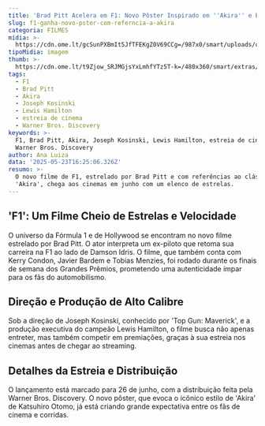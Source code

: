 ```yaml
---
title: 'Brad Pitt Acelera em F1: Novo Pôster Inspirado em ''Akira'' e Estreia em Junho'
slug: f1-ganha-novo-pster-com-referncia-a-akira
categoria: FILMES
midia: >-
  https://cdn.ome.lt/gcSunPXBmIt5JfTFEKgZ0V69CCg=/987x0/smart/uploads/conteudo/fotos/OMELETE_CAPA_-_2025-05-23T125415.860.png
tipoMidia: imagem
thumb: >-
  https://cdn.ome.lt/t9Zjow_SRJMGjsYxLmhfYTz5T-k=/480x360/smart/extras/conteudos/omelete_THUMB_-_2025-05-23T125357.657.png
tags:
  - F1
  - Brad Pitt
  - Akira
  - Joseph Kosinski
  - Lewis Hamilton
  - estreia de cinema
  - Warner Bros. Discovery
keywords: >-
  F1, Brad Pitt, Akira, Joseph Kosinski, Lewis Hamilton, estreia de cinema,
  Warner Bros. Discovery
author: Ana Luiza
data: '2025-05-23T16:25:06.326Z'
resumo: >-
  O novo filme de F1, estrelado por Brad Pitt e com referências ao clássico
  'Akira', chega aos cinemas em junho com um elenco de estrelas.
---
```


## 'F1': Um Filme Cheio de Estrelas e Velocidade

<blockquote class="twitter-tweet"><a href="https://twitter.com/user/status/1925809549312766422"></a></blockquote>

O universo da Fórmula 1 e de Hollywood se encontram no novo filme estrelado por Brad Pitt. O ator interpreta um ex-piloto que retoma sua carreira na F1 ao lado de Damson Idris. O filme, que também conta com Kerry Condon, Javier Bardem e Tobias Menzies, foi rodado durante os finais de semana dos Grandes Prêmios, prometendo uma autenticidade ímpar para os fãs do automobilismo.

## Direção e Produção de Alto Calibre

Sob a direção de Joseph Kosinski, conhecido por 'Top Gun: Maverick', e a produção executiva do campeão Lewis Hamilton, o filme busca não apenas entreter, mas também competir em premiações, graças à sua estreia nos cinemas antes de chegar ao streaming. 

## Detalhes da Estreia e Distribuição

O lançamento está marcado para 26 de junho, com a distribuição feita pela Warner Bros. Discovery. O novo pôster, que evoca o icônico estilo de 'Akira' de Katsuhiro Otomo, já está criando grande expectativa entre os fãs de cinema e corridas.
